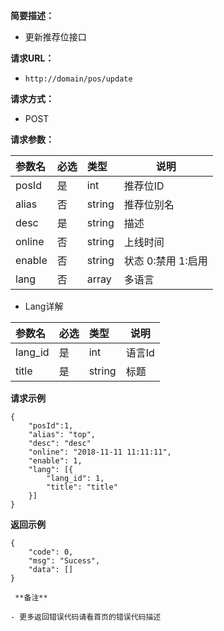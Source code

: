     
**简要描述：** 

- 更新推荐位接口

**请求URL：** 
- ` http://domain/pos/update `
  
**请求方式：**
- POST 

**请求参数：** 

|参数名|必选|类型|说明|
|:----    |:---|:----- |-----   |
|posId |是  |int |推荐位ID   |
|alias |否  |string |推荐位别名   |
|desc     |是  |string |描述      |
|online |否  |string |上线时间   |
|enable |否  |string |状态 0:禁用 1:启用   |
|lang |否  |array |多语言   |

- Lang详解

|参数名|必选|类型|说明|
|:----    |:---|:----- |-----    |
|lang_id  |是  |int    |语言Id    |
|title    |是  |string |标题      |

 **请求示例**
``` 
{
	"posId":1,
    "alias": "top",
	"desc": "desc"
    "online": "2018-11-11 11:11:11",
    "enable": 1,
    "lang": [{
		"lang_id": 1,
		"title": "title"
	}]
}
```
 **返回示例**

``` 
{
    "code": 0,
    "msg": "Sucess",
    "data": []
}

 **备注** 

- 更多返回错误代码请看首页的错误代码描述


